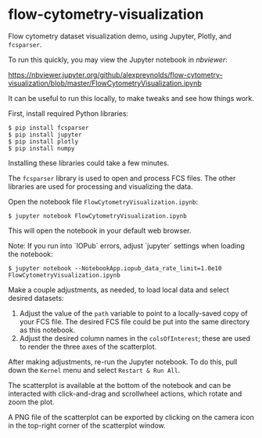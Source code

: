 # flow-cytometry-visualization

Flow cytometry dataset visualization demo, using Jupyter, Plotly, and `fcsparser`.

To run this quickly, you may view the Jupyter notebook in *nbviewer*:

https://nbviewer.jupyter.org/github/alexpreynolds/flow-cytometry-visualization/blob/master/FlowCytometryVisualization.ipynb

It can be useful to run this locally, to make tweaks and see how things work.

First, install required Python libraries:

```
$ pip install fcsparser
$ pip install jupyter
$ pip install plotly
$ pip install numpy
```

Installing these libraries could take a few minutes.

The `fcsparser` library is used to open and process FCS files. The other libraries are used for processing and visualizing the data.

Open the notebook file `FlowCytometryVisualization.ipynb`:

```
$ jupyter notebook FlowCytometryVisualization.ipynb
```

This will open the notebook in your default web browser.

<aside class="warning">
Note: If you run into `IOPub` errors, adjust `jupyter` settings when loading the notebook:

```
$ jupyter notebook --NotebookApp.iopub_data_rate_limit=1.0e10 FlowCytometryVisualization.ipynb
```
</aside>

Make a couple adjustments, as needed, to load local data and select desired datasets:

 1. Adjust the value of the `path` variable to point to a locally-saved copy of your FCS file. The desired FCS file could be put into the same directory as this notebook.
 2. Adjust the desired column names in the `colsOfInterest`; these are used to render the three axes of the scatterplot.

After making adjustments, re-run the Jupyter notebook. To do this, pull down the `Kernel` menu and select `Restart & Run All`.

The scatterplot is available at the bottom of the notebook and can be interacted with click-and-drag and scrollwheel actions, which rotate and zoom the plot. 

A PNG file of the scatterplot can be exported by clicking on the camera icon in the top-right corner of the scatterplot window.
